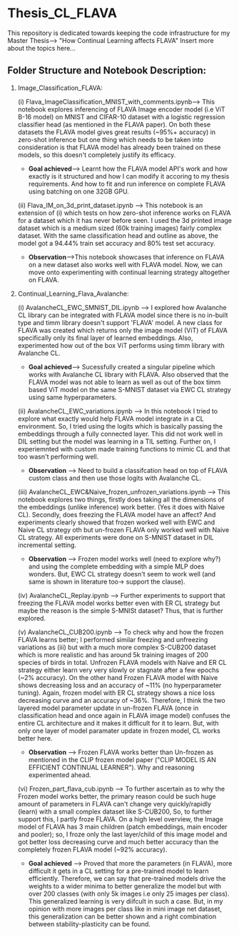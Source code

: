 # Thesis_CL_FLAVA
This repository is dedicated towards keeping the code infrastructure for my Master Thesis--> "How Continual Learning affects FLAVA"
Insert more about the topics here...

## Folder Structure and Notebook Description:  
1) Image_Classification_FLAVA:<br>
   
   (i) Flava_ImageClassification_MNIST_with_comments.ipynb--> This notebook explores inferencing of FLAVA Image encoder model (i.e ViT B-16 model) on MNIST and CIFAR-10 dataset with a logistic regression classifier head (as mentioned in the FLAVA paper). On both these datasets the FLAVA model gives great results (~95%+ accuracy) in zero-shot inference but one thing which needs to be taken into consideration is that FLAVA  model has already been trained on these models, so this doesn't completely justify its efficacy.
   * __Goal achieved__--> Learnt how the FLAVA model API's work and how exactly is it structured and how I can modify it accoring to my thesis requirements. And how to fit and run inference on complete FLAVA using batching on one 32GB GPU.

   (ii) Flava_IM_on_3d_print_dataset.ipynb --> This notebook is an extension of  (i) which tests on how zero-shot inference works on FLAVA for a dataset which it has never before seen. I used the 3d printed image dataset which is a medium sized (60k training images) fairly complex dataset. With the same classification head and outline as above, the model got a 94.44% train set accuracy and 80% test set accuracy.
   * __Observation__-->This notebook showcases that inference on FLAVA on a new dataset also works well with FLAVA model. Now, we can move onto experimenting with continual learning strategy altogether on FLAVA.
  
2) Continual_Learning_Flava_Avalanche: <br>

   (i) AvalancheCL_EWC_SMNIST_DIL.ipynb --> I explored how Avalanche CL library can be integrated with FLAVA model since there is no in-built type and timm library doesn't support 'FLAVA' model. A new class for FLAVA was created which returns only the image model (ViT) of FLAVA specifically only its final layer of learned embeddings. Also, experimented how out of the box ViT performs using timm library with Avalanche CL.
   * __Goal achieved__--> Sucessfully created a singular pipeline which works with Avalanche CL library with FLAVA. Also observed that the FLAVA model was not able to learn as well as out of the box timm based ViT model on the same S-MNIST dataset via EWC CL strategy using same hyperparameters.
  
   (ii) AvalancheCL_EWC_variations.ipynb --> In this notebook I tried to explore what exactly would help FLAVA model integrate in a CL environment. So, I tried using the logits which is basically passing the embeddings through a fully connected layer. This did not work well in DIL setting but the model was learning in a TIL setting. Further on, I experiemnted with custom made training functions to mimic CL and that too wasn't performing well.
   * __Observation__ --> Need to build a classifcation head on top of FLAVA custom class and then use those logits with Avalanche CL.

   (iii) AvalancheCL_EWC&Naive_frozen_unfrozen_variations.ipynb --> This notebook explores two things, firstly does taking all the dimensions of the embeddings (unlike inference) work better. (Yes it does with Naive CL). Secondly, does freezing the FLAVA model have an affect? And experiments clearly showed that frozen worked well with EWC and Naive CL strategy oth but un-frozen FLAVA only worked well with Naive CL strategy. All experiments were done on S-MNIST dataset in DIL incremental setting.
   * __Observation__ --> Frozen model works well (need to explore why?) and using the complete embedding with a simple MLP does wonders. But, EWC CL strategy doesn't seem to work well (and same is shown in literature too-> support the clause).

   (iv) AvalancheCL_Replay.ipynb --> Further experiments to support that freezing the FLAVA model works better even with ER CL strategy but maybe the reason is the simple S-MNISt dataset? Thus, that is further explored.

   (v) AvalancheCL_CUB200.ipynb --> To check why and how the frozen FLAVA learns better; I performed similar freezing and unfreezing variations as (iii) but with a much more complex S-CUB200 dataset which is more realistic and has around 5k training images of 200 species of birds in total. Unfrozen FLAVA models with Naive and ER CL strategy either learn very very slowly or stagnate after a few epochs (~2% accuracy). On the other hand Frozen FLAVA model with Naive shows decreasing loss and an accuracy of ~11% (no hyperparameter tuning). Again, frozen model with ER CL strategy shows a nice loss decreasing curve and an accuracy of ~36%. Therefore, I think the two layered model parameter update in un-frozen FLAVA (once in classification head and once again in FLAVA image model) confuses the entire CL architecture and it makes it difficult for it to learn. But, with only one layer of model paramater update in frozen model, CL works better here.
    * __Observation__ --> Frozen FLAVA works better than Un-frozen as mentioned in the CLIP frozen model paper ("CLIP MODEL IS AN EFFICIENT CONTINUAL LEARNER"). Why and reasoning experimented ahead.

   (vi) Frozen_part_flava_cub.ipynb --> To further ascertain as to why the Frozen model works better, the primary reason could be such huge amount of parameters in FLAVA can't change very quickly/rapidly (learn) with a small complex dataset like S-CUB200, So, to further support this, I partly froze FLAVA. On a high level overview, the Image model of FLAVA has 3 main children (patch embeddings, main encoder and pooler); so, I froze only the last layer/child of this image model and got better loss decreasing curve and much better accuracy than the completely frozen FLAVA model (~92% accuracy).
    * __Goal achieved__ --> Proved that more the parameters (in FLAVA), more difficult it gets in a CL setting for a pre-trained model to learn efficiently. Therefore, we can say that pre-trained models drive the weights to a wider minima to better generalize the model but with over 200 classes (with only 5k images i.e only 25 images per class). This generalized learning is very diifcult in such a case. But, in my opinion with more images per class like in mini image net dataset, this generalization can be better shown and a right combination between stability-plasticity can be found.

  
   



